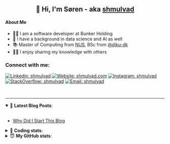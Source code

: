 <h2 align="center">
	👋 Hi, I'm Søren - aka <a href="https://shmulvad.com">shmulvad</a>
</h2>

#### About Me
- 👨‍💻 I am a software developer at Bunker Holding
- 🤖 I have a background in data science and AI as well
- 📚 Master of Computing from [NUS], BSc from [@diku-dk]
- 👨‍🏫 I enjoy sharing my knowledge with others

### Connect with me:

[![Linkedin: shmulvad](https://img.shields.io/badge/shmulvad-blue?style=flat&logo=Linkedin&logoColor=white)][linkedin]
[![Website: shmulvad.com](https://img.shields.io/badge/shmulvad.com-47CCCC?&style=flat&logo=Google-Chrome&logoColor=white)][website]
[![Instagram: shmulvad](https://img.shields.io/badge/-@shmulvad-purple?style=flat&logo=Instagram&logoColor=white)][instagram]
[![StackOverflow: shmulvad](https://img.shields.io/badge/shmulvad-FE7A16?style=flat&logo=stack-overflow&logoColor=white)][stackOverflow]
[![Email: shmulvad](https://img.shields.io/badge/shmulvad-D14836?style=flat&logo=gmail&logoColor=white)][mail]

<br />

---

<details open>
 <summary>📕 <b>Latest Blog Posts</b>: </summary>

<br>

<!-- BLOG-POST-LIST:START -->
- [Why Did I Start This Blog](https://shmulvad.com/blog/why-did-start-this-blog)
<!-- BLOG-POST-LIST:END -->

</details>

<!-- --- -->

<details>
 <summary>🤖 <b>Coding stats</b>: </summary>

<br>

NOTE: Doesn't track coding at work.

<!--START_SECTION:waka-->
![Code Time](http://img.shields.io/badge/Code%20Time-3%2C065%20hrs%2057%20mins-blue)

**I'm an Early 🐤** 

```text
🌞 Morning                1978 commits        ███████░░░░░░░░░░░░░░░░░░   27.13 % 
🌆 Daytime                2981 commits        ██████████░░░░░░░░░░░░░░░   40.88 % 
🌃 Evening                1637 commits        ██████░░░░░░░░░░░░░░░░░░░   22.45 % 
🌙 Night                  696 commits         ██░░░░░░░░░░░░░░░░░░░░░░░   09.54 % 
```


📊 **This Week I Spent My Time On** 

```text
💬 Programming Languages: 
Python                   7 hrs 6 mins        ████████████░░░░░░░░░░░░░   47.73 % 
Other                    3 hrs 14 mins       █████░░░░░░░░░░░░░░░░░░░░   21.81 % 
TypeScript               2 hrs 27 mins       ████░░░░░░░░░░░░░░░░░░░░░   16.49 % 
Text                     30 mins             █░░░░░░░░░░░░░░░░░░░░░░░░   03.47 % 
Bash                     18 mins             █░░░░░░░░░░░░░░░░░░░░░░░░   02.11 % 

🔥 Editors: 
VS Code                  11 hrs 8 mins       ███████████████████░░░░░░   74.87 % 
Zsh                      3 hrs 12 mins       █████░░░░░░░░░░░░░░░░░░░░   21.51 % 
Sublime Text             32 mins             █░░░░░░░░░░░░░░░░░░░░░░░░   03.62 % 

🐱‍💻 Projects: 
km24-core                14 hrs 17 mins      ████████████████████████░   96.05 % 
Unknown Project          32 mins             █░░░░░░░░░░░░░░░░░░░░░░░░   03.62 % 
company-scrapers         2 mins              ░░░░░░░░░░░░░░░░░░░░░░░░░   00.32 % 
```


 Last Updated on 22/02/2025 18:46:03 UTC
<!--END_SECTION:waka-->

</details>

<!-- --- -->

<details>
 <summary>😇 <b>My GitHub stats</b>: </summary>

<br>

<img align="left" alt="shmulvad's Github Stats" src="https://github-readme-stats.vercel.app/api?username=shmulvad&show_icons=true&hide_border=true" />

</details>



[website]: https://shmulvad.com
[linkedin]: https://linkedin.com/in/shmulvad
[instagram]: https://instagram.com/shmulvad
[stackOverflow]: https://stackoverflow.com/users/9248793/shmulvad
[mail]: mailto:shmulvad@gmail.com
[@diku-dk]: https://github.com/diku-dk
[github]: https://github.com/shmulvad
[NUS]: https://www.nus.edu.sg
